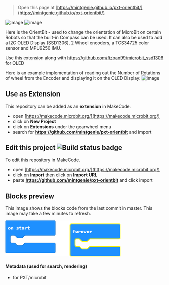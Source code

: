 
> Open this page at [https://mintgenie.github.io/pxt-orientbit/](https://mintgenie.github.io/pxt-orientbit/)

![image](https://user-images.githubusercontent.com/66748747/110723615-9e328580-8214-11eb-8e94-2296814e6245.png)
![image](https://user-images.githubusercontent.com/66748747/118565288-377c9b80-b772-11eb-8f18-6f28a4b105be.png)

Here is the OrientBit - used to change the orientation of MicroBit on certain Robots so that the built-in Compass can be used.
It can also be used to add a I2C OLED Display (SSD1306), 2 Wheel encoders, a TCS34725 color sensor and MPU9250 IMU.

Use this extension along with https://github.com/fizban99/microbit_ssd1306 for OLED

Here is an example implementation of reading out the Number of Rotations of wheel from the Encoder and displaying it on the
OLED Display:
![image](https://user-images.githubusercontent.com/66748747/118565075-d6ed5e80-b771-11eb-8672-9f8f9566ecde.png)


## Use as Extension

This repository can be added as an **extension** in MakeCode.

* open [https://makecode.microbit.org/](https://makecode.microbit.org/)
* click on **New Project**
* click on **Extensions** under the gearwheel menu
* search for **https://github.com/mintgenie/pxt-orientbit** and import

## Edit this project ![Build status badge](https://github.com/mintgenie/pxt-orientbit/workflows/MakeCode/badge.svg)

To edit this repository in MakeCode.

* open [https://makecode.microbit.org/](https://makecode.microbit.org/)
* click on **Import** then click on **Import URL**
* paste **https://github.com/mintgenie/pxt-orientbit** and click import

## Blocks preview

This image shows the blocks code from the last commit in master.
This image may take a few minutes to refresh.

![A rendered view of the blocks](https://github.com/mintgenie/pxt-orientbit/raw/master/.github/makecode/blocks.png)

#### Metadata (used for search, rendering)

* for PXT/microbit
<script src="https://makecode.com/gh-pages-embed.js"></script><script>makeCodeRender("{{ site.makecode.home_url }}", "{{ site.github.owner_name }}/{{ site.github.repository_name }}");</script>
